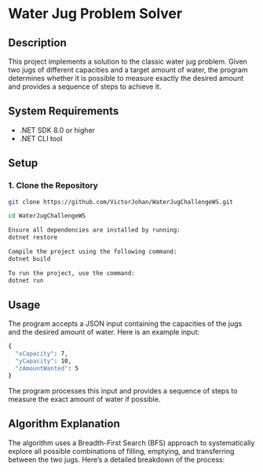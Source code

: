 # Water Jug Problem Solver

## Description

This project implements a solution to the classic water jug problem. Given two jugs of different capacities and a target amount of water, the program determines whether it is possible to measure exactly the desired amount and provides a sequence of steps to achieve it.

## System Requirements

- .NET SDK 8.0 or higher
- .NET CLI tool

## Setup

### 1. Clone the Repository
```bash
git clone https://github.com/VictorJohan/WaterJugChallengeWS.git

cd WaterJugChallengeWS

Ensure all dependencies are installed by running:
dotnet restore

Compile the project using the following command:
dotnet build

To run the project, use the command:
dotnet run
```
## Usage

The program accepts a JSON input containing the capacities of the jugs and the desired amount of water. Here is an example input:
```bash
{
  "xCapacity": 7,
  "yCapacity": 10,
  "zAmountWanted": 5
}
```
The program processes this input and provides a sequence of steps to measure the exact amount of water if possible.

## Algorithm Explanation

The algorithm uses a Breadth-First Search (BFS) approach to systematically explore all possible combinations of filling, emptying, and transferring between the two jugs. Here’s a detailed breakdown of the process:
